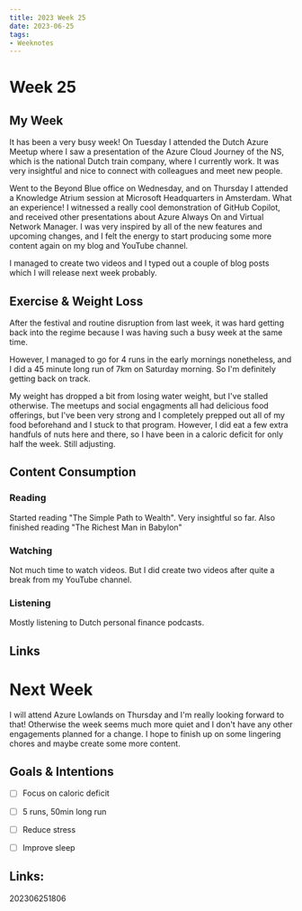 ```yaml
---
title: 2023 Week 25
date: 2023-06-25
tags:
- Weeknotes
---
```


# Week 25

## My Week

It has been a very busy week! On Tuesday I attended the Dutch Azure Meetup where I saw a presentation of the Azure Cloud Journey of the NS, which is the national Dutch train company, where I currently work. It was very insightful and nice to connect with colleagues and meet new people.

Went to the Beyond Blue office on Wednesday, and on Thursday I attended a Knowledge Atrium session at Microsoft Headquarters in Amsterdam. What an experience! I witnessed a really cool demonstration of GitHub Copilot, and received other presentations about Azure Always On and Virtual Network Manager. I was very inspired by all of the new features and upcoming changes, and I felt the energy to start producing some more content again on my blog and YouTube channel.

I managed to create two videos and I typed out a couple of blog posts which I will release next week probably.

## Exercise & Weight Loss

After the festival and routine disruption from last week, it was hard getting back into the regime because I was having such a busy week at the same time. 

However, I managed to go for 4 runs in the early mornings nonetheless, and I did a 45 minute long run of 7km on Saturday morning. So I'm definitely getting back on track.

My weight has dropped a bit from losing water weight, but I've stalled otherwise. The meetups and social engagments all had delicious food offerings, but I've been very strong and I completely prepped out all of my food beforehand and I stuck to that program. However, I did eat a few extra handfuls of nuts here and there, so I have been in a caloric deficit for only half the week. Still adjusting.

## Content Consumption

### Reading

Started reading "The Simple Path to Wealth". Very insightful so far. Also finished reading "The Richest Man in Babylon"

### Watching

Not much time to watch videos. But I did create two videos after quite a break from my YouTube channel.

### Listening

Mostly listening to Dutch personal finance podcasts.

## Links

# Next Week

I will attend Azure Lowlands on Thursday and I'm really looking forward to that! Otherwise the week seems much more quiet and I don't have any other engagements planned for a change. I hope to finish up on some lingering chores and maybe create some more content.

## Goals & Intentions

- [ ] Focus on caloric deficit
- [ ] 5 runs, 50min long run
- [ ] Reduce stress
- [ ] Improve sleep



## Links:

202306251806
